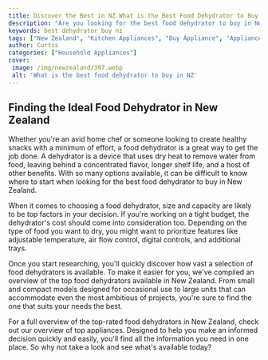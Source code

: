 ```yaml
---
title: Discover the Best in NZ What is the Best Food Dehydrator to Buy
description: "Are you looking for the best food dehydrator to buy in New Zealand Weve rounded up the top ones and have all the info you need to make an informed purchase"
keywords: best dehydrator buy nz
tags: ["New Zealand", "Kitchen Appliances", "Buy Appliance", "Appliance Guide"]
author: Curtis
categories: ["Household Appliances"]
cover: 
 image: /img/newzealand/397.webp
 alt: 'What is the best food dehydrator to buy in NZ'
---
```

## Finding the Ideal Food Dehydrator in New Zealand

Whether you're an avid home chef or someone looking to create healthy snacks with a minimum of effort, a food dehydrator is a great way to get the job done. A dehydrator is a device that uses dry heat to remove water from food, leaving behind a concentrated flavor, longer shelf life, and a host of other benefits. With so many options available, it can be difficult to know where to start when looking for the best food dehydrator to buy in New Zealand.

When it comes to choosing a food dehydrator, size and capacity are likely to be top factors in your decision. If you're working on a tight budget, the dehydrator's cost should come into consideration too. Depending on the type of food you want to dry, you might want to prioritize features like adjustable temperature, air flow control, digital controls, and additional trays.

Once you start researching, you'll quickly discover how vast a selection of food dehydrators is available. To make it easier for you, we've compiled an overview of the top food dehydrators available in New Zealand. From small and compact models designed for occasional use to large units that can accommodate even the most ambitious of projects, you're sure to find the one that suits your needs the best.

For a full overview of the top-rated food dehydrators in New Zealand, check out our overview of top appliances. Designed to help you make an informed decision quickly and easily, you'll find all the information you need in one place. So why not take a look and see what's available today?
